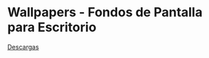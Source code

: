 # Wallpapers - Fondos de Pantalla para Escritorio

[Descargas](https://drive.google.com/drive/folders/1RAYu1s64JPuMwgSkghRK013LeW0OD7CK?usp=sharing)
